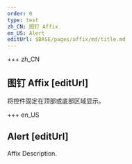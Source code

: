 ```yaml
---
order: 0
type: text
zh_CN: 图钉 Affix
en_US: Alert
editUrl: $BASE/pages/affix/md/title.md
---
```


+++ zh_CN

## 图钉 Affix [editUrl]

将控件固定在顶部或底部区域显示。

+++ en_US

## Alert [editUrl]

Affix Description.
